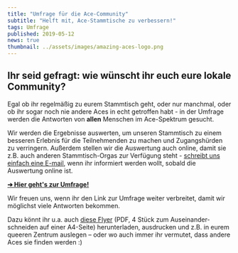 ```yaml
---
title: "Umfrage für die Ace-Community"
subtitle: "Helft mit, Ace-Stammtische zu verbessern!"
tags: Umfrage
published: 2019-05-12
news: true
thumbnail: ../assets/images/amazing-aces-logo.png
---
```


## Ihr seid gefragt: wie wünscht ihr euch eure lokale Community?

Egal ob ihr regelmäßig zu eurem Stammtisch geht, oder nur manchmal, oder ob ihr sogar noch nie andere Aces in echt getroffen habt - in der Umfrage werden die Antworten von **allen** Menschen im Ace-Spektrum gesucht.
 
Wir werden die Ergebnisse auswerten, um unseren Stammtisch zu einem besseren Erlebnis für die Teilnehmenden zu machen und Zugangshürden zu verringern. Außerdem stellen wir die Auswertung auch online, damit sie z.B. auch anderen Stammtisch-Orgas zur Verfügung steht - [schreibt uns einfach eine E-mail](/kontakt/), wenn ihr informiert werden wollt, sobald die Auswertung online ist.

**[➔ Hier geht's zur Umfrage!](https://forms.gle/r2VCkNed1XMfnoBLA)**

Wir freuen uns, wenn ihr den Link zur Umfrage weiter verbreitet, damit wir möglichst viele Antworten bekommen.

Dazu könnt ihr u.a. auch [diese Flyer](umfrageflyer_4x.pdf) (PDF, 4 Stück zum Auseinander&shy;schneiden auf einer A4-Seite) herunterladen, ausdrucken und z.B. in eurem queeren Zentrum auslegen – oder wo auch immer ihr vermutet, dass andere Aces sie finden werden :)
